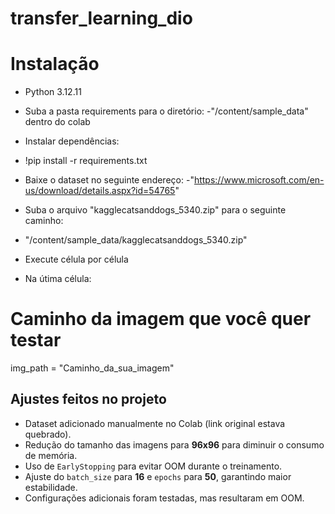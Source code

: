 # transfer_learning_dio
# Instalação

- Python 3.12.11
- Suba a pasta requirements para o diretório:
-"/content/sample_data" dentro do colab
- Instalar dependências:
- !pip install -r requirements.txt
 
- Baixe o dataset no seguinte endereço:
-"https://www.microsoft.com/en-us/download/details.aspx?id=54765"
- Suba o arquivo "kagglecatsanddogs_5340.zip" para o seguinte caminho:
- "/content/sample_data/kagglecatsanddogs_5340.zip"

- Execute célula por célula


- Na útima célula:
 # Caminho da imagem que você quer testar
img_path = "Caminho_da_sua_imagem"

## Ajustes feitos no projeto

- Dataset adicionado manualmente no Colab (link original estava quebrado).
- Redução do tamanho das imagens para **96x96** para diminuir o consumo de memória.
- Uso de `EarlyStopping` para evitar OOM durante o treinamento.
- Ajuste do `batch_size` para **16** e `epochs` para **50**, garantindo maior estabilidade.
- Configurações adicionais foram testadas, mas resultaram em OOM.


